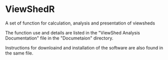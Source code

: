 # ViewShedR
A set of function for calculation, analysis and presentation of viewsheds

The function use and details are listed in the "ViewShed Analysis Documentation" file in the "Documetaion" directory. 

Instructions for downloaind and installation of the software are also found in the same file.

